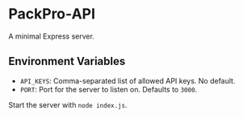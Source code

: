 # PackPro-API

A minimal Express server.

## Environment Variables

- `API_KEYS`: Comma-separated list of allowed API keys. No default.
- `PORT`: Port for the server to listen on. Defaults to `3000`.

Start the server with `node index.js`.
